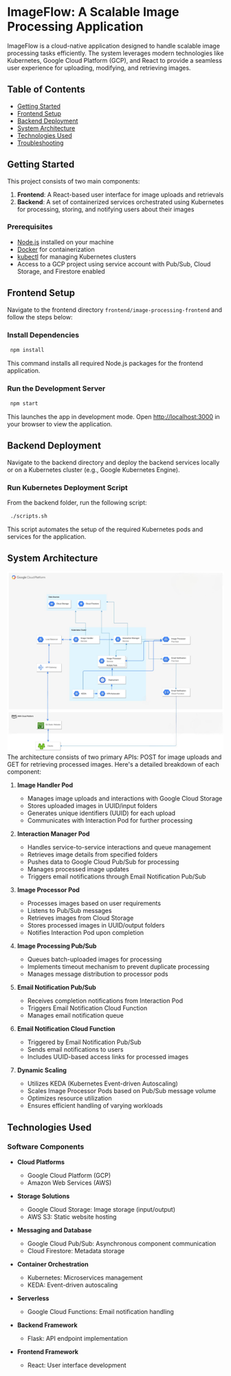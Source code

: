 # ImageFlow: A Scalable Image Processing Application

ImageFlow is a cloud-native application designed to handle scalable image processing tasks efficiently. The system leverages modern technologies like Kubernetes, Google Cloud Platform (GCP), and React to provide a seamless user experience for uploading, modifying, and retrieving images.

## Table of Contents
- [Getting Started](#getting-started)
- [Frontend Setup](#frontend-setup)
- [Backend Deployment](#backend-deployment)
- [System Architecture](#system-architecture)
- [Technologies Used](#technologies-used)
- [Troubleshooting](#troubleshooting)

## Getting Started

This project consists of two main components:
1. **Frontend**: A React-based user interface for image uploads and retrievals
2. **Backend**: A set of containerized services orchestrated using Kubernetes for processing, storing, and notifying users about their images

### Prerequisites

- [Node.js](https://nodejs.org/) installed on your machine
- [Docker](https://www.docker.com/) for containerization
- [kubectl](https://kubernetes.io/docs/tasks/tools/) for managing Kubernetes clusters
- Access to a GCP project using service account with Pub/Sub, Cloud Storage, and Firestore enabled

## Frontend Setup

Navigate to the frontend directory `frontend/image-processing-frontend` and follow the steps below:

### Install Dependencies

```bash
 npm install
```

This command installs all required Node.js packages for the frontend application.

### Run the Development Server

```bash
 npm start
```

This launches the app in development mode. Open [http://localhost:3000](http://localhost:3000) in your browser to view the application.

## Backend Deployment

Navigate to the backend directory and deploy the backend services locally or on a Kubernetes cluster (e.g., Google Kubernetes Engine).

### Run Kubernetes Deployment Script

From the backend folder, run the following script:

```bash
 ./scripts.sh
```

This script automates the setup of the required Kubernetes pods and services for the application.

## System Architecture
![System Architecture](DCSC-Final-Project-Architecture.jpg)
The architecture consists of two primary APIs: POST for image uploads and GET for retrieving processed images. Here's a detailed breakdown of each component:

1. **Image Handler Pod**
    - Manages image uploads and interactions with Google Cloud Storage
    - Stores uploaded images in UUID/input folders
    - Generates unique identifiers (UUID) for each upload
    - Communicates with Interaction Pod for further processing

2. **Interaction Manager Pod**
    - Handles service-to-service interactions and queue management
    - Retrieves image details from specified folders
    - Pushes data to Google Cloud Pub/Sub for processing
    - Manages processed image updates
    - Triggers email notifications through Email Notification Pub/Sub

3. **Image Processor Pod**
    - Processes images based on user requirements
    - Listens to Pub/Sub messages
    - Retrieves images from Cloud Storage
    - Stores processed images in UUID/output folders
    - Notifies Interaction Pod upon completion

4. **Image Processing Pub/Sub**
    - Queues batch-uploaded images for processing
    - Implements timeout mechanism to prevent duplicate processing
    - Manages message distribution to processor pods

5. **Email Notification Pub/Sub**
    - Receives completion notifications from Interaction Pod
    - Triggers Email Notification Cloud Function
    - Manages email notification queue

6. **Email Notification Cloud Function**
    - Triggered by Email Notification Pub/Sub
    - Sends email notifications to users
    - Includes UUID-based access links for processed images

7. **Dynamic Scaling**
    - Utilizes KEDA (Kubernetes Event-driven Autoscaling)
    - Scales Image Processor Pods based on Pub/Sub message volume
    - Optimizes resource utilization
    - Ensures efficient handling of varying workloads

## Technologies Used

### Software Components

* **Cloud Platforms**
    * Google Cloud Platform (GCP)
    * Amazon Web Services (AWS)

* **Storage Solutions**
    * Google Cloud Storage: Image storage (input/output)
    * AWS S3: Static website hosting

* **Messaging and Database**
    * Google Cloud Pub/Sub: Asynchronous component communication
    * Cloud Firestore: Metadata storage

* **Container Orchestration**
    * Kubernetes: Microservices management
    * KEDA: Event-driven autoscaling

* **Serverless**
    * Google Cloud Functions: Email notification handling

* **Backend Framework**
    * Flask: API endpoint implementation

* **Frontend Framework**
    * React: User interface development

